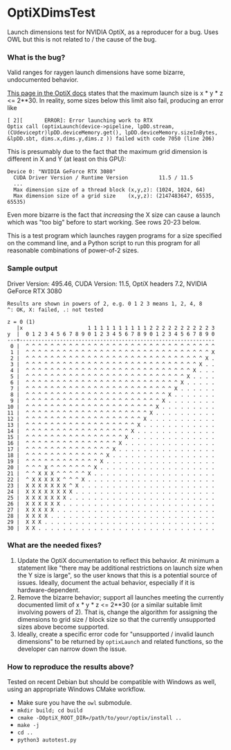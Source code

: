 # OptiXDimsTest

Launch dimensions test for NVIDIA OptiX, as a reproducer for a bug. Uses OWL
but this is not related to / the cause of the bug.

### What is the bug?

Valid ranges for raygen launch dimensions have some bizarre, undocumented
behavior.

[This page in the OptiX docs](https://raytracing-docs.nvidia.com/optix7/guide/index.html#limits#limits) 
states that the maximum launch size is x * y * z <= 2**30.
In reality, some sizes below this limit also fail, producing an error like
```
[ 2][       ERROR]: Error launching work to RTX
Optix call (optixLaunch(device->pipeline, lpDD.stream, (CUdeviceptr)lpDD.deviceMemory.get(), lpDD.deviceMemory.sizeInBytes, &lpDD.sbt, dims.x,dims.y,dims.z )) failed with code 7050 (line 206)
```
This is presumably due to the fact that the maximum grid dimension is different
in X and Y (at least on this GPU):
```
Device 0: "NVIDIA GeForce RTX 3080"
  CUDA Driver Version / Runtime Version          11.5 / 11.5
  ...
  Max dimension size of a thread block (x,y,z): (1024, 1024, 64)
  Max dimension size of a grid size    (x,y,z): (2147483647, 65535, 65535)
```

Even more bizarre is the fact that *increasing* the X size can cause a launch
which was "too big" before to start working. See rows 20-23 below.

This is a test program which launches raygen programs for a size specified on
the command line, and a Python script to run this program for all reasonable
combinations of power-of-2 sizes.

### Sample output

Driver Version: 495.46, CUDA Version: 11.5, OptiX headers 7.2,
NVIDIA GeForce RTX 3080

```
Results are shown in powers of 2, e.g. 0 1 2 3 means 1, 2, 4, 8
^: OK, X: failed, .: not tested

z = 0 (1)
   |x                     1 1 1 1 1 1 1 1 1 1 2 2 2 2 2 2 2 2 2 2 3
y  |  0 1 2 3 4 5 6 7 8 9 0 1 2 3 4 5 6 7 8 9 0 1 2 3 4 5 6 7 8 9 0
---+---------------------------------------------------------------
 0 |  ^ ^ ^ ^ ^ ^ ^ ^ ^ ^ ^ ^ ^ ^ ^ ^ ^ ^ ^ ^ ^ ^ ^ ^ ^ ^ ^ ^ ^ ^ ^
 1 |  ^ ^ ^ ^ ^ ^ ^ ^ ^ ^ ^ ^ ^ ^ ^ ^ ^ ^ ^ ^ ^ ^ ^ ^ ^ ^ ^ ^ ^ ^ X
 2 |  ^ ^ ^ ^ ^ ^ ^ ^ ^ ^ ^ ^ ^ ^ ^ ^ ^ ^ ^ ^ ^ ^ ^ ^ ^ ^ ^ ^ ^ X .
 3 |  ^ ^ ^ ^ ^ ^ ^ ^ ^ ^ ^ ^ ^ ^ ^ ^ ^ ^ ^ ^ ^ ^ ^ ^ ^ ^ ^ ^ X . .
 4 |  ^ ^ ^ ^ ^ ^ ^ ^ ^ ^ ^ ^ ^ ^ ^ ^ ^ ^ ^ ^ ^ ^ ^ ^ ^ ^ ^ X . . .
 5 |  ^ ^ ^ ^ ^ ^ ^ ^ ^ ^ ^ ^ ^ ^ ^ ^ ^ ^ ^ ^ ^ ^ ^ ^ ^ ^ X . . . .
 6 |  ^ ^ ^ ^ ^ ^ ^ ^ ^ ^ ^ ^ ^ ^ ^ ^ ^ ^ ^ ^ ^ ^ ^ ^ ^ X . . . . .
 7 |  ^ ^ ^ ^ ^ ^ ^ ^ ^ ^ ^ ^ ^ ^ ^ ^ ^ ^ ^ ^ ^ ^ ^ ^ X . . . . . .
 8 |  ^ ^ ^ ^ ^ ^ ^ ^ ^ ^ ^ ^ ^ ^ ^ ^ ^ ^ ^ ^ ^ ^ ^ X . . . . . . .
 9 |  ^ ^ ^ ^ ^ ^ ^ ^ ^ ^ ^ ^ ^ ^ ^ ^ ^ ^ ^ ^ ^ ^ X . . . . . . . .
10 |  ^ ^ ^ ^ ^ ^ ^ ^ ^ ^ ^ ^ ^ ^ ^ ^ ^ ^ ^ ^ ^ X . . . . . . . . .
11 |  ^ ^ ^ ^ ^ ^ ^ ^ ^ ^ ^ ^ ^ ^ ^ ^ ^ ^ ^ ^ X . . . . . . . . . .
12 |  ^ ^ ^ ^ ^ ^ ^ ^ ^ ^ ^ ^ ^ ^ ^ ^ ^ ^ ^ X . . . . . . . . . . .
13 |  ^ ^ ^ ^ ^ ^ ^ ^ ^ ^ ^ ^ ^ ^ ^ ^ ^ ^ X . . . . . . . . . . . .
14 |  ^ ^ ^ ^ ^ ^ ^ ^ ^ ^ ^ ^ ^ ^ ^ ^ ^ X . . . . . . . . . . . . .
15 |  ^ ^ ^ ^ ^ ^ ^ ^ ^ ^ ^ ^ ^ ^ ^ ^ X . . . . . . . . . . . . . .
16 |  ^ ^ ^ ^ ^ ^ ^ ^ ^ ^ ^ ^ ^ ^ ^ X . . . . . . . . . . . . . . .
17 |  ^ ^ ^ ^ ^ ^ ^ ^ ^ ^ ^ ^ ^ ^ X . . . . . . . . . . . . . . . .
18 |  ^ ^ ^ ^ ^ ^ ^ ^ ^ ^ ^ ^ ^ X . . . . . . . . . . . . . . . . .
19 |  ^ ^ ^ ^ ^ ^ ^ ^ ^ ^ ^ ^ X . . . . . . . . . . . . . . . . . .
20 |  ^ ^ ^ X ^ ^ ^ ^ ^ ^ ^ X . . . . . . . . . . . . . . . . . . .
21 |  ^ ^ X X X ^ ^ ^ ^ ^ X . . . . . . . . . . . . . . . . . . . .
22 |  ^ X X X X X ^ ^ ^ X . . . . . . . . . . . . . . . . . . . . .
23 |  X X X X X X X ^ X . . . . . . . . . . . . . . . . . . . . . .
24 |  X X X X X X X X . . . . . . . . . . . . . . . . . . . . . . .
25 |  X X X X X X X . . . . . . . . . . . . . . . . . . . . . . . .
26 |  X X X X X X . . . . . . . . . . . . . . . . . . . . . . . . .
27 |  X X X X X . . . . . . . . . . . . . . . . . . . . . . . . . .
28 |  X X X X . . . . . . . . . . . . . . . . . . . . . . . . . . .
29 |  X X X . . . . . . . . . . . . . . . . . . . . . . . . . . . .
30 |  X X . . . . . . . . . . . . . . . . . . . . . . . . . . . . .
```

### What are the needed fixes?

1. Update the OptiX documentation to reflect this behavior. At minimum a
statement like "there may be additional restrictions on launch size when the Y
size is large", so the user knows that this is a potential source of issues.
Ideally, document the actual behavior, especially if it is hardware-dependent.
2. Remove the bizarre behavior; support all launches meeting the currently
documented limit of x * y * z <= 2**30 (or a similar suitable limit involving
powers of 2). That is, change the algorithm for assigning the dimensions to
grid size / block size so that the currently unsupported sizes above become
supported.
3. Ideally, create a specific error code for "unsupported / invalid launch
dimensions" to be returned by `optixLaunch` and related functions, so the
developer can narrow down the issue.

### How to reproduce the results above?

Tested on recent Debian but should be compatible with Windows as well, using
an appropriate Windows CMake workflow.

- Make sure you have the `owl` submodule.
- `mkdir build; cd build`
- `cmake -DOptiX_ROOT_DIR=/path/to/your/optix/install ..`
- `make -j`
- `cd ..`
- `python3 autotest.py`

